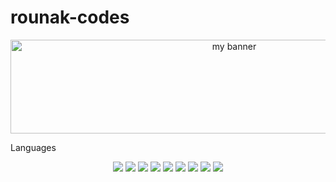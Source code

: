 # rounak-codes
<p align = "center">
<image height=150 width=700 src ="https://github.com/rounak-codes/rounak-codes/assets/76109002/dd889f18-eea2-4132-97e7-4ed738f2812b" alt="my banner">
</p>
  <p align = "left" <span style:"font-weight:bold;","font-size:28"></span>Languages</p>
  <p align = "center">
    <image src = "https://img.shields.io/badge/mysql-%2300f.svg?style=for-the-badge&logo=mysql&logoColor=white">
      <image src = "https://img.shields.io/badge/django-%23092E20.svg?style=for-the-badge&logo=django&logoColor=white">
        <image src = "https://img.shields.io/badge/react-%2320232a.svg?style=for-the-badge&logo=react&logoColor=%2361DAFB">
          <image src = "https://img.shields.io/badge/express.js-%23404d59.svg?style=for-the-badge&logo=express&logoColor=%2361DAFB">
            <image src = "https://img.shields.io/badge/html5-%23E34F26.svg?style=for-the-badge&logo=html5&logoColor=white">
              <image src = "https://img.shields.io/badge/java-%23ED8B00.svg?style=for-the-badge&logo=openjdk&logoColor=white">
                  <image src = "https://img.shields.io/badge/kotlin-%237F52FF.svg?style=for-the-badge&logo=kotlin&logoColor=white">
                    <image src = "https://img.shields.io/badge/php-%23777BB4.svg?style=for-the-badge&logo=php&logoColor=white">
                      <image src = "https://img.shields.io/badge/python-3670A0?style=for-the-badge&logo=python&logoColor=ffdd54">
                      
  </p>

